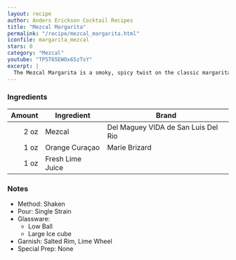 ```yaml
---
layout: recipe
author: Anders Erickson Cocktail Recipes
title: "Mezcal Margarita"
permalink: "/recipe/mezcal_margarita.html"
iconfile: margarita_mezcal
stars: 0
category: "Mezcal"
youtube: "TP5T65EWOx65zTsY"
excerpt: |
  The Mezcal Margarita is a smoky, spicy twist on the classic margarita, swapping out tequila for mezcal.
---
```


### Ingredients

| Amount | Ingredient       | Brand                               |
| -----: | ---------------- | ----------------------------------- |
|   2 oz | Mezcal           | Del Maguey VIDA de San Luis Del Rio |
|   1 oz | Orange Curaçao   | Marie Brizard                       |
|   1 oz | Fresh Lime Juice |

### Notes

- Method: Shaken
- Pour: Single Strain
- Glassware:
  - Low Ball
  - Large Ice cube
- Garnish: Salted Rim, Lime Wheel
- Special Prep: None
